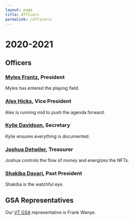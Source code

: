 ```yaml
---
layout: page
title: Officers
permalink: /officers/
---
```


# <a name="2020-2021"></a>2020-2021<a href="#2020-2021"><i class="fa fa-link" aria-hidden="true"></i></a>

## <a name="Officers"></a>Officers<a href="#Officers"><i class="fa fa-link" aria-hidden="true"></i></a>

###  <a name="Myles">[Myles Frantz](https://franceme.github.io), President<a href="#Myles"><i class="fa fa-link" aria-hidden="true"></i></a>

Myles has entered the playing field.

### <a name="Alex">[Alex Hicks](https://awhicks.github.io), Vice President<a href="#Alex"><i class="fa fa-link" aria-hidden="true"></i></a>

Alex is running mid to push the agenda forward.

### <a name="Kylie">[Kylie Davidson](https://wordpress.cs.vt.edu/3digroup/author/kyliedavidson), Secretary<a href="#Kylie"><i class="fa fa-link" aria-hidden="true"></i></a>

Kylie ensures everything is documented.

### <a name="Joshua">[Joshua Detwiler](https://jcdetwiler.github.io), Treasurer<a href="#Joshua"><i class="fa fa-link" aria-hidden="true"></i></a>

Joshua controls the flow of money and energizes the NFTs.

### <a name="Shakiba">[Shakiba Davari](https://sites.google.com/vt.edu/sdavari/home), Past President<a href="#Shakiba"><i class="fa fa-link" aria-hidden="true"></i></a>

Shakiba is the watchful eye.

## <a name="GSARepresentatives">GSA Representatives<a href="#GSARepresentatives"><i class="fa fa-link" aria-hidden="true"></i></a>

Our [VT GSA](https://gsa.vt.edu/) representative is Frank Wanye.
